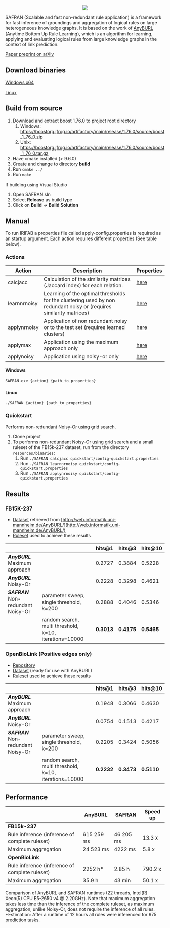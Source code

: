<p align="center">
  <img src="https://github.com/OpenBioLink/SAFRAN/blob/master/resources/img/logo.png">
</p>

SAFRAN (Scalable and fast non-redundant rule application) is a framework for fast inference of groundings and aggregation of logical rules on large heterogeneous knowledge graphs. It is based on the work of [AnyBURL](http://web.informatik.uni-mannheim.de/AnyBURL/) (Anytime Bottom Up Rule Learning), which is an algorithm for learning, applying and evaluating logical rules from large knowledge graphs in the context of link prediction.

[Paper preprint on arXiv](http://arxiv.org/abs/2012.05750)


## Download binaries

[Windows x64](https://github.com/OpenBioLink/IRIFAB/raw/master/resources/binaries/SAFRAN.exe)

[Linux](https://github.com/OpenBioLink/IRIFAB/raw/master/resources/binaries/SAFRAN)

## Build from source

1. Download and extract boost 1.76.0 to project root directory
   1. Windows: https://boostorg.jfrog.io/artifactory/main/release/1.76.0/source/boost_1_76_0.zip
   2. Unix: https://boostorg.jfrog.io/artifactory/main/release/1.76.0/source/boost_1_76_0.tar.gz
2. Have cmake installed (> 9.6.0)
3. Create and change to directory **build**
4. Run `cmake ../`
5. Run `make`

If building using Visual Studio
1. Open SAFRAN.sln
2. Select **Release** as build type
4. Click on **Build** → **Build Solution**

## Manual

To run IRIFAB a properties file called apply-config.properties is required as an startup argument. Each action requires different properties (See table below).

### Actions

| Action       | Description                                                  | Properties |
| ------------ | ------------------------------------------------------------ | ---------- |
| calcjacc     | Calculation of the similarity matrices (Jaccard index) for each relation. |  [here](https://github.com/OpenBioLink/IRIFAB/wiki/Properties-file#action-calcjacc)      |
| learnnrnoisy | Learning of the optimal thresholds for the clustering used by non redundant noisy or (requires similarity matrices) |   [here](https://github.com/OpenBioLink/IRIFAB/wiki/Properties-file#action-learnnrnoisy)         |
| applynrnoisy | Application of non redundant noisy or to the test set (requires learned clusters) |  [here](https://github.com/OpenBioLink/IRIFAB/wiki/Properties-file#action-applynrnoisy)       |
| applymax     | Application using the maximum approach only                  |      [here](https://github.com/OpenBioLink/IRIFAB/wiki/Properties-file#action-applynoisyonly--applymaxonly)         |
| applynoisy   | Application using noisy-or only                              |     [here](https://github.com/OpenBioLink/IRIFAB/wiki/Properties-file#action-applynoisyonly--applymaxonly)           |

#### Windows

`SAFRAN.exe {action} {path_to_properties}`

#### Linux

`./SAFRAN {action} {path_to_properties}`

### Quickstart

Performs non-redundant Noisy-Or using grid search.

1. Clone project
2. To performs non-redundant Noisy-Or using grid search and a small ruleset of the FB15k-237 dataset, run from the directory ``resources/binaries``:
   1. Run ``./SAFRAN calcjacc quickstart/config-quickstart.properties``
   2. Run ``./SAFRAN learnnrnoisy quickstart/config-quickstart.properties``
   3. Run ``./SAFRAN applynrnoisy quickstart/config-quickstart.properties``

## Results

### FB15K-237
- [Dataset](http://web.informatik.uni-mannheim.de/AnyBURL/datasets.zip) retrieved from [http://web.informatik.uni-mannheim.de/AnyBURL/](http://web.informatik.uni-mannheim.de/AnyBURL/)
- [Ruleset](https://zenodo.org/record/4317155/files/fb15k237-1000.zip?download=1) used to achieve these results

|                                     |                                                        | hits@1     | hits@3     | hits@10    |
| ----------------------------------- | ------------------------------------------------------ | ---------- | ---------- | ---------- |
| ***AnyBURL*** Maximum approach      |                                                        | 0.2727     | 0.3884     | 0.5228     |
| ***AnyBURL*** Noisy-Or              |                                                        | 0.2228     | 0.3298     | 0.4621     |
| ***SAFRAN*** Non-redundant Noisy-Or | parameter sweep, single threshold, k=200               | 0.2888     | 0.4046     | 0.5346     |
|                                     | random search, multi threshold, k=10, iterations=10000 | **0.3013** | **0.4175** | **0.5465** |

### OpenBioLink (Positive edges only)

- [Repository](https://github.com/OpenBioLink/OpenBioLink)
- [Dataset](https://zenodo.org/record/4317155/files/obl-dataset.zip?download=1) (ready for use with AnyBURL)
- [Ruleset](https://zenodo.org/record/4317155/files/obl-1000.zip?download=1) used to achieve these results

|                                     |                                                        | hits@1 | hits@3 | hits@10 |
| ----------------------------------- | ------------------------------------------------------ | ------ | ------ | ------- |
| ***AnyBURL*** Maximum approach      |                                                        | 0.1948 | 0.3066 | 0.4630  |
| ***AnyBURL*** Noisy-Or              |                                                        | 0.0754 | 0.1513 | 0.4217  |
| ***SAFRAN*** Non-redundant Noisy-Or | parameter sweep, single threshold, k=200               | 0.2205 | 0.3424 | 0.5056  |
|                                     | random search, multi threshold, k=10, iterations=10000 | **0.2232** | **0.3473** | **0.5110** |


## Performance

|                                                | AnyBURL    | SAFRAN    | Speed up |
| ---------------------------------------------- | ---------- | --------- | -------- |
| **FB15k-237**                                  |            |           |          |
| Rule inference (inference of complete ruleset) | 615 259 ms | 46 205 ms | 13.3 x   |
| Maximum aggregation                            | 24 523 ms  | 4222 ms   | 5.8 x    |
| **OpenBioLink**                                |            |           |          |
| Rule inference (inference of complete ruleset) | 2252 h*    | 2.85 h    | 790.2 x  |
| Maximum aggregation                            | 35.9 h     | 43 min    | 50.1 x   |

Comparison of AnyBURL and SAFRAN runtimes (22 threads, Intel(R) Xeon(R) CPU E5-2650 v4 @ 2.20GHz). Note that maximum aggregation takes less time than the inference of the complete ruleset, as maximum aggregation, unlike Noisy-Or, does not require the inference of all rules. \*Estimation: After a runtime of 12 hours all rules were inferenced for 975 prediction tasks.
